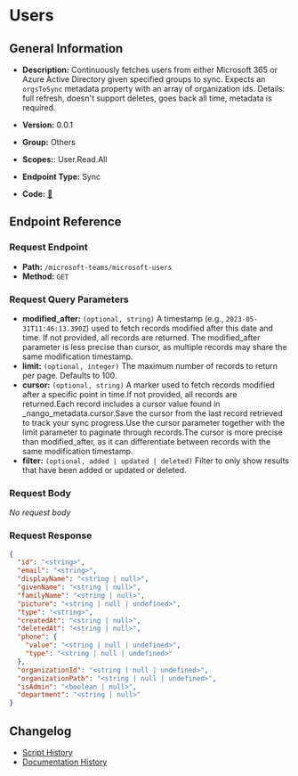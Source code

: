# Users

## General Information

- **Description:** Continuously fetches users from either Microsoft 365 or Azure Active
Directory given specified
groups to sync. Expects an `orgsToSync` metadata property with an
array of organization ids.
Details: full refresh, doesn't support deletes, goes back all time,
metadata is required.

- **Version:** 0.0.1
- **Group:** Others
- **Scopes:**: User.Read.All
- **Endpoint Type:** Sync
- **Code:** [🔗](https://github.com/NangoHQ/integration-templates/tree/main/integrations/microsoft-teams/syncs/users.ts)

## Endpoint Reference

### Request Endpoint

- **Path:** `/microsoft-teams/microsoft-users`
- **Method:** `GET`

### Request Query Parameters

- **modified_after:** `(optional, string)` A timestamp (e.g., `2023-05-31T11:46:13.390Z`) used to fetch records modified after this date and time. If not provided, all records are returned. The modified_after parameter is less precise than cursor, as multiple records may share the same modification timestamp.
- **limit:** `(optional, integer)` The maximum number of records to return per page. Defaults to 100.
- **cursor:** `(optional, string)` A marker used to fetch records modified after a specific point in time.If not provided, all records are returned.Each record includes a cursor value found in _nango_metadata.cursor.Save the cursor from the last record retrieved to track your sync progress.Use the cursor parameter together with the limit parameter to paginate through records.The cursor is more precise than modified_after, as it can differentiate between records with the same modification timestamp.
- **filter:** `(optional, added | updated | deleted)` Filter to only show results that have been added or updated or deleted.

### Request Body

_No request body_

### Request Response

```json
{
  "id": "<string>",
  "email": "<string>",
  "displayName": "<string | null>",
  "givenName": "<string | null>",
  "familyName": "<string | null>",
  "picture": "<string | null | undefined>",
  "type": "<string>",
  "createdAt": "<string | null>",
  "deletedAt": "<string | null>",
  "phone": {
    "value": "<string | null | undefined>",
    "type": "<string | null | undefined>"
  },
  "organizationId": "<string | null | undefined>",
  "organizationPath": "<string | null | undefined>",
  "isAdmin": "<boolean | null>",
  "department": "<string | null>"
}
```

## Changelog

- [Script History](https://github.com/NangoHQ/integration-templates/commits/main/integrations/microsoft-teams/syncs/users.ts)
- [Documentation History](https://github.com/NangoHQ/integration-templates/commits/main/integrations/microsoft-teams/syncs/users.md)
